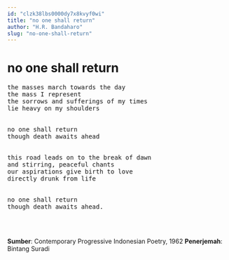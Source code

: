 ```yaml
---
id: "clzk38lbs0000dy7x8kvyf0wi"
title: "no one shall return"
author: "H.R. Bandaharo"
slug: "no-one-shall-return"
---
```


# no one shall return

<pre>
the masses march towards the day
the mass I represent
the sorrows and sufferings of my times
lie heavy on my shoulders


no one shall return
though death awaits ahead


this road leads on to the break of dawn
and stirring, peaceful chants
our aspirations give birth to love
directly drunk from life


no one shall return
though death awaits ahead.
</pre>

<br/><br/>

**Sumber**: Contemporary Progressive Indonesian Poetry, 1962
**Penerjemah**: Bintang Suradi

